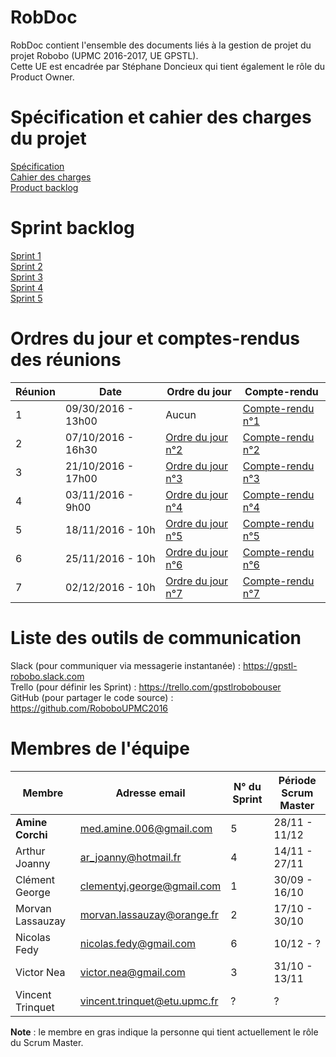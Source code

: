# RobDoc
RobDoc contient l'ensemble des documents liés à la gestion de projet du projet Robobo (UPMC 2016-2017, UE GPSTL).
<br>
Cette UE est encadrée par Stéphane Doncieux qui tient également le rôle du Product Owner.


# Spécification et cahier des charges du projet
[Spécification](https://github.com/RoboboUPMC2016/RobDoc/blob/master/doc/ROBOBO_spec.pdf)
<br>
[Cahier des charges](https://github.com/RoboboUPMC2016/RobDoc/blob/master/doc/ProjetROBOBO.pdf)
<br>
[Product backlog](https://docs.google.com/document/d/1gKovNvYJkMh_3up_WaN-EHa1cXPaRvHY8WihpHdsKvA/edit?usp=sharing)

# Sprint backlog
[Sprint 1](https://drive.google.com/file/d/0B4NUrW-C16MAVi1fUTEyTElLZm8/view?usp=sharing)
<br>
[Sprint 2](https://docs.google.com/document/d/1lAl1_UAhW1STISMrwOzCxQz4sbic0MbiP5zgDtZwteE/edit?usp=sharing)
<br>
[Sprint 3](https://docs.google.com/document/d/1wXmoiyJB2imHd8zQO3NqcDaFAJKzkllfAc2_hNXvibk)
<br>
[Sprint 4](https://docs.google.com/document/d/1eWCf_hoZ0Tb83N1SK_sU3vUE5gYOabZjCANGJxxtX9Q/edit?usp=sharing)
<br>
[Sprint 5](https://docs.google.com/document/d/1MCYRX3_ig2mFLVZZTMb9FWTLfC8fPkzAFLBjWvDXMso/edit)


# Ordres du jour et comptes-rendus des réunions
Réunion | Date | Ordre du jour | Compte-rendu
--- | --- | --- | ---
1 | 09/30/2016 - 13h00 | Aucun | [Compte-rendu n°1](https://docs.google.com/document/d/1x5L1qwzZes5eQOqI9R3ZUnK-Rgkx6PGk_MRQsCYOB8Q/)
2 | 07/10/2016 - 16h30 | [Ordre du jour n°2](https://docs.google.com/document/d/1NKCY2AAiyORjNOzOzKgRtBL8uKOZpl-SlTE9yLUJWYg) | [Compte-rendu n°2](https://docs.google.com/document/d/1RyoliVpKSLcaUo5apcQTSocSocIl94G_-a5v_oD72Ik/edit)
3 | 21/10/2016 - 17h00 | [Ordre du jour n°3](https://docs.google.com/document/d/1xXbEqv0oBmWnFcWpf1xlVF49cy8hBgk9Vu1VpfaarcA/edit?usp=sharing) |[Compte-rendu n°3](https://docs.google.com/document/d/1k7fw4ErLufR-gnpYDfewJHq-AmJHtW47oQQh_0dPDAg/edit?usp=sharing)
4 | 03/11/2016 - 9h00 | [Ordre du jour n°4](https://docs.google.com/document/d/1KhwADCL5wTqWo5XEFJMDwZyw94AIjLuxdwOAfrrLg4o/edit) |[Compte-rendu n°4](https://docs.google.com/document/d/1ar84dcx4UjPRS3kPWimJrpV3N6Q78ulyOCuiHgVl5xc/edit?usp=sharing)
5 | 18/11/2016 - 10h |[Ordre du jour n°5](https://docs.google.com/document/d/16PvJMznu4BT08uoAkW9snrV7F2pa4C4hctMp52j843g/edit?usp=sharing)|[Compte-rendu n°5](https://docs.google.com/document/d/1T62GcinwnimhVnoCYGmLSmNn7AbiU88UQACDDDcIgf4/edit)
6 | 25/11/2016 - 10h |[Ordre du jour n°6](https://docs.google.com/document/d/1zjcVngxMjwdOKyECjHD2BDRtsxjwN-7HO_IHTFng5-A/edit?usp=sharing)|[Compte-rendu n°6](https://docs.google.com/document/d/1cde8ReSC3BGohd11WHbxyMbUCl_P6AxAUQRFL9NXsrM/edit?usp=sharing)
7 | 02/12/2016 - 10h |[Ordre du jour n°7](https://docs.google.com/document/d/16PvJMznu4BT08uoAkW9snrV7F2pa4C4hctMp52j843g/edit)|[Compte-rendu n°7](https://docs.google.com/document/d/1cde8ReSC3BGohd11WHbxyMbUCl_P6AxAUQRFL9NXsrM)


# Liste des outils de communication
Slack (pour communiquer via messagerie instantanée) : https://gpstl-robobo.slack.com
<br>
Trello (pour définir les Sprint) : https://trello.com/gpstlrobobouser
<br>
GitHub (pour partager le code source) : https://github.com/RoboboUPMC2016


# Membres de l'équipe
Membre | Adresse email | N° du Sprint | Période Scrum Master
--- | --- | --- | ---
**Amine Corchi** | med.amine.006@gmail.com | 5 | 28/11 - 11/12
Arthur Joanny | ar_joanny@hotmail.fr | 4 | 14/11 - 27/11
Clément	George | clementyj.george@gmail.com | 1 | 30/09 - 16/10
Morvan Lassauzay | morvan.lassauzay@orange.fr | 2 | 17/10 - 30/10
Nicolas Fedy | nicolas.fedy@gmail.com | 6 | 10/12 - ?
Victor Nea | victor.nea@gmail.com | 3 | 31/10 - 13/11
Vincent	Trinquet | vincent.trinquet@etu.upmc.fr | ? | ?

**Note** : le membre en gras indique la personne qui tient actuellement le rôle du Scrum Master.
